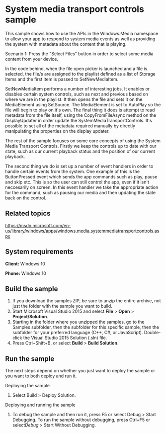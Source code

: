 <!---
  category: AudioVideoAndCamera
  samplefwlink: http://go.microsoft.com/fwlink/p/?LinkId=619488
--->

# System media transport controls sample

This sample shows how to use the APIs in the Windows.Media namespace to allow your app to respond to system media events as well as providing the system with metadata about the content that is playing. 

Scenario 1:
Press the "Select Files" button in order to select some media content from your device. 

In the code behind, when the file open picker is launched and a file is selected, the file/s are assigned to the playlist defined as a list of Storage Items and the first item is passed to SetNewMediaItem. 

SetNewMediaItem performs a number of interesting jobs. It enables or disables certain system controls, such as next and previous based on where we are in the playlist. It then opens the file and sets it 
on the MediaElement using SetSource. The MediaElement is set to AutoPlay so the file will begin to play on it's own. The final thing it does is attempt to read metadata from the file 
itself, using the CopyFromFileAsync method on the DisplayUpdater in order update the SystemMediaTransportControls. It's possible to set all of the metadata required manually by directly manipulating the properties on
the display updater.

The rest of the sample focuses on some core concepts of using the System Media Transport Controls. Firstly we keep the controls up to date with our state, such as our current playback status and the position of our current playback. 

The second thing we do is set up a number of event handlers in order to handle certain events from the system. One example of this is the ButtonPressed event which sends the app commands such as play, pause and skip etc.
This is so the user can still control the app, even if it isn't neccesarily on screen. In this event handler we take the appropriate action for the command, such as pausing our media and then updating the state back on the control.

Related topics
----------------------------

https://msdn.microsoft.com/en-us/library/windows/apps/windows.media.systemmediatransportcontrols.aspx

System requirements
----------------------------

**Client:** Windows 10

**Phone:** Windows 10

Build the sample
----------------------------

1. If you download the samples ZIP, be sure to unzip the entire archive, not just the folder with the sample you want to build. 
2. Start Microsoft Visual Studio 2015 and select **File** \> **Open** \> **Project/Solution**.
3. Starting in the folder where you unzipped the samples, go to the Samples subfolder, then the subfolder for this specific sample, then the subfolder for your preferred language (C++, C#, or JavaScript). Double-click the Visual Studio 2015 Solution (.sln) file.
4. Press Ctrl+Shift+B, or select **Build** \> **Build Solution**.

Run the sample
----------------------------

The next steps depend on whether you just want to deploy the sample or you want to both deploy and run it.

Deploying the sample
1. Select Build > Deploy Solution.

Deploying and running the sample
1. To debug the sample and then run it, press F5 or select Debug > Start Debugging. To run the sample without debugging, press Ctrl+F5 or select*Debug* > Start Without Debugging.



